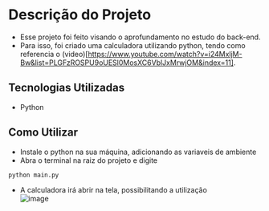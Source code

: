# Descrição do Projeto
- Esse projeto foi feito visando o aprofundamento no estudo do back-end.
- Para isso, foi criado uma calculadora utilizando python, tendo como referencia o (video)[https://www.youtube.com/watch?v=i24MxljM-Bw&list=PLGFzROSPU9oUESl0MosXC6VblJxMrwjOM&index=11].

## Tecnologias Utilizadas
- Python

## Como Utilizar

-  Instale o python na sua máquina, adicionando as variaveis de ambiente
- Abra o terminal na raiz do projeto e digite 
```
python main.py
```
- A calculadora irá abrir na tela, possibilitando a utilização </br>
![image](https://github.com/user-attachments/assets/a230c445-6c06-445b-be28-616e21b0cd6b)
